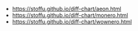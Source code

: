 - https://stoffu.github.io/diff-chart/aeon.html
- https://stoffu.github.io/diff-chart/monero.html
- https://stoffu.github.io/diff-chart/wownero.html
